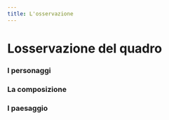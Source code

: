 ```yaml
---
title: L'osservazione
---
```


# Losservazione del quadro

 
### I personaggi

### La composizione

### I paesaggio
